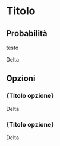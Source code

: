 # Titolo
## Probabilità

testo

Delta

## Opzioni

### {Titolo opzione}
Delta

### {Titolo opzione}
Delta
